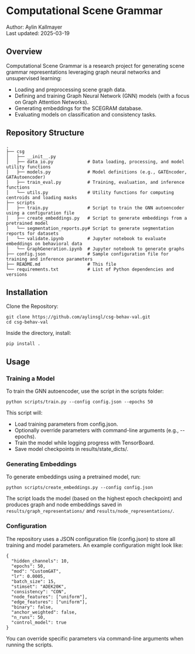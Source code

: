 # Computational Scene Grammar

Author: Aylin Kallmayer  
Last updated: 2025-03-19  

## Overview

Computational Scene Grammar is a research project for generating scene grammar representations leveraging graph neural networks and unsupervised learning:

- Loading and preprocessing scene graph data.
- Defining and training Graph Neural Network (GNN) models (with a focus on Graph Attention Networks).
- Generating embeddings for the SCEGRAM database.
- Evaluating models on classification and consistency tasks.

## Repository Structure

```
.
├── csg
│   ├── __init__.py
│   ├── data_io.py             # Data loading, processing, and model utility functions
│   ├── models.py              # Model definitions (e.g., GATEncoder, GATAutoencoder)
│   ├── train_eval.py          # Training, evaluation, and inference functions
│   └── utils.py               # Utility functions for computing centroids and loading masks
├── scripts
│   ├── train.py               # Script to train the GNN autoencoder using a configuration file
│   ├── create_embeddings.py   # Script to generate embeddings from a pretrained model
│   └── segmentation_reports.py# Script to generate segmentation reports for datasets
│   └── validate.ipynb         # Jupyter notebook to evaluate embeddings on behavioral data
│   └── GraphGeneration.ipynb  # Jupyter notebook to generate graphs
├── config.json                # Sample configuration file for training and inference parameters
├── README.md                  # This file
└── requirements.txt           # List of Python dependencies and versions
```

## Installation

Clone the Repository:

```
git clone https://github.com/aylinsgl/csg-behav-val.git
cd csg-behav-val
```

Inside the directory, install:

```
pip install .
```

## Usage

### Training a Model
To train the GNN autoencoder, use the script in the scripts folder:

```
python scripts/train.py --config config.json --epochs 50
```

This script will:

- Load training parameters from config.json.
- Optionally override parameters with command-line arguments (e.g., --epochs).
- Train the model while logging progress with TensorBoard.
- Save model checkpoints in results/state_dicts/.

### Generating Embeddings
To generate embeddings using a pretrained model, run:

```
python scripts/create_embeddings.py --config config.json
```

The script loads the model (based on the highest epoch checkpoint) and produces graph and node embeddings saved in `results/graph_representations/` and `results/node_representations/`.

### Configuration
The repository uses a JSON configuration file (config.json) to store all training and model parameters. An example configuration might look like:

```
{
  "hidden_channels": 10,
  "epochs": 50,
  "mod": "CustomGAT",
  "lr": 0.0005,
  "batch_size": 15,
  "stimset": "ADEK20K",
  "consistency": "CON",
  "node_features": ["uniform"],
  "edge_features": ["uniform"],
  "binary": false,
  "anchor_weighted": false,
  "n_runs": 50,
  "control_model": true
}
```

You can override specific parameters via command-line arguments when running the scripts.
